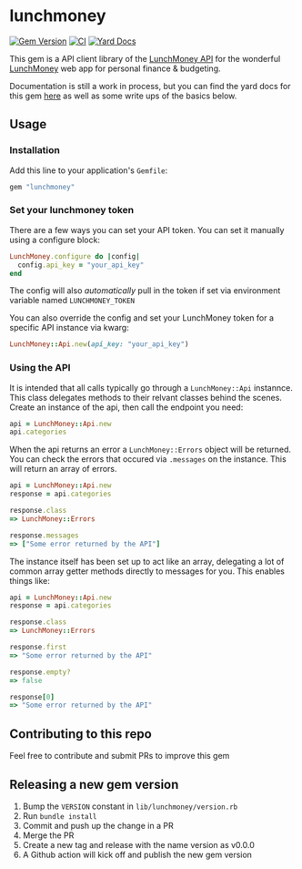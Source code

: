 # lunchmoney

[![Gem Version](https://badge.fury.io/rb/lunchmoney.svg)](https://badge.fury.io/rb/lunchmoney)
[![CI](https://github.com/halorrr/lunchmoney/actions/workflows/ci.yml/badge.svg)](https://github.com/halorrr/lunchmoney/actions/workflows/ci.yml)
[![Yard Docs](https://github.com/halorrr/lunchmoney/actions/workflows/build_and_publish_yard_docs.yml/badge.svg)](https://github.com/halorrr/lunchmoney/actions/workflows/build_and_publish_yard_docs.yml)

This gem is a API client library of the [LunchMoney API](https://lunchmoney.dev/) for the wonderful [LunchMoney](http://lunchmoney.app/) web app for personal finance & budgeting.

Documentation is still a work in process, but you can find the yard docs for this gem [here](https://halorrr.github.io/lunchmoney/) as well as some write ups of the basics below.

## Usage

### Installation

Add this line to your application's `Gemfile`:

```Ruby
gem "lunchmoney"
```

### Set your lunchmoney token

There are a few ways you can set your API token. You can set it manually using a configure block:

```Ruby
LunchMoney.configure do |config|
  config.api_key = "your_api_key"
end
```

The config will also _automatically_ pull in the token if set via environment variable named `LUNCHMONEY_TOKEN`

You can also override the config and set your LunchMoney token for a specific API instance via kwarg:

```Ruby
LunchMoney::Api.new(api_key: "your_api_key")
```

### Using the API

It is intended that all calls typically go through a `LunchMoney::Api` instannce. This class delegates methods to their
relvant classes behind the scenes. Create an instance of the api, then call the endpoint you need:

```Ruby
api = LunchMoney::Api.new
api.categories
```

When the api returns an error a `LunchMoney::Errors` object will be returned. You can check the errors that occured via
`.messages` on the instance. This will return an array of errors.

```Ruby
api = LunchMoney::Api.new
response = api.categories

response.class
=> LunchMoney::Errors

response.messages
=> ["Some error returned by the API"]
```

The instance itself has been set up to act like an array, delegating a lot of common array getter methods directly to
messages for you. This enables things like:

```Ruby
api = LunchMoney::Api.new
response = api.categories

response.class
=> LunchMoney::Errors

response.first
=> "Some error returned by the API"

response.empty?
=> false

response[0]
=> "Some error returned by the API"
```

## Contributing to this repo

Feel free to contribute and submit PRs to improve this gem

## Releasing a new gem version

1. Bump the `VERSION` constant in `lib/lunchmoney/version.rb`
2. Run `bundle install`
3. Commit and push up the change in a PR
4. Merge the PR
5. Create a new tag and release with the name version as v0.0.0
6. A Github action will kick off and publish the new gem version
